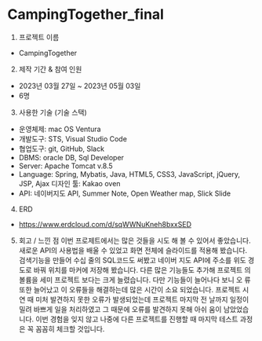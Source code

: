 # CampingTogether_final
1. 프로젝트 이름
  - CampingTogether
2. 제작 기간 & 참여 인원
  - 2023년 03월 27일 ~ 2023년 05월 03일
  - 6명
3. 사용한 기술 (기술 스택)
  - 운영체제: mac OS Ventura
  - 개발도구: STS, Visual Studio Code
  - 협업도구: git, GitHub, Slack
  - DBMS: oracle DB, Sql Developer
  - Server: Apache Tomcat v.8.5
  - Language: Spring, Mybatis, Java, HTML5, CSS3, JavaScript, jQuery, JSP, Ajax 디자인 툴: Kakao oven
  - API: 네이버지도 API, Summer Note, Open Weather map, Slick Slide
4. ERD
  - https://www.erdcloud.com/d/sqWWNuKneh8bxxSED                   
5. 회고 / 느낀 점
  이번 프로제트에서는 많은 것들을 시도 해 볼 수 있어서 좋았습니다.
  새로운 API의 사용법을 배울 수 있었고 화면 전체에 슬라이드를 적용해 봤습니다. 검색기능을 만들어 수십 줄의 SQL코드도 써봤고 네이버 지도 API에 주소를 위도
  경도로 바꿔 위치를 마커에 저장해 봤습니다. 다른 많은 기능들도 추가해 프로젝트 의 볼륨을 세미 프로젝트 보다는 크게 늘렸습니다. 다만 기능들이 늘어나다 보니 오 류 또한 늘어났고 이 오류들을 해결하는데 많은 시간이 소요 되었습니다.
  프로젝트 시연 때 미처 발견하지 못한 오류가 발생되었는데 프로젝트 마지막 전 날까지 일정이 밀려 바쁘게 일을 처리하였고 그 때문에 오류를 발견하지 못해 아쉬 움이 남았었습니다.
  이번 경험을 잊지 않고 나중에 다른 프로젝트를 진행할 때 마지막 테스트 과정은 꼭 꼼꼼히 체크할 것입니다.
